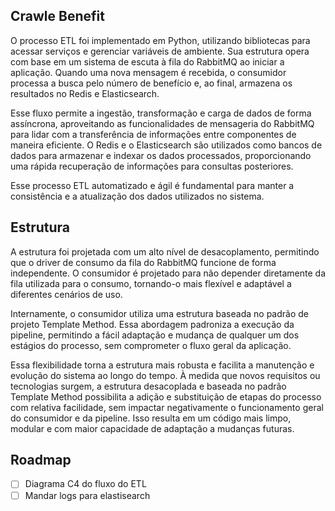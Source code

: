 ## Crawle Benefit
 
O processo ETL foi implementado em Python, utilizando bibliotecas para acessar serviços e gerenciar variáveis de ambiente. Sua estrutura opera com base em um sistema de escuta à fila do RabbitMQ ao iniciar a aplicação. Quando uma nova mensagem é recebida, o consumidor processa a busca pelo número de benefício e, ao final, armazena os resultados no Redis e Elasticsearch.

Esse fluxo permite a ingestão, transformação e carga de dados de forma assíncrona, aproveitando as funcionalidades de mensageria do RabbitMQ para lidar com a transferência de informações entre componentes de maneira eficiente. O Redis e o Elasticsearch são utilizados como bancos de dados para armazenar e indexar os dados processados, proporcionando uma rápida recuperação de informações para consultas posteriores.

Esse processo ETL automatizado e ágil é fundamental para manter a consistência e a atualização dos dados utilizados no sistema.


## Estrutura
A estrutura foi projetada com um alto nível de desacoplamento, permitindo que o driver de consumo da fila do RabbitMQ funcione de forma independente. O consumidor é projetado para não depender diretamente da fila utilizada para o consumo, tornando-o mais flexível e adaptável a diferentes cenários de uso.

Internamente, o consumidor utiliza uma estrutura baseada no padrão de projeto Template Method. Essa abordagem padroniza a execução da pipeline, permitindo a fácil adaptação e mudança de qualquer um dos estágios do processo, sem comprometer o fluxo geral da aplicação.

Essa flexibilidade torna a estrutura mais robusta e facilita a manutenção e evolução do sistema ao longo do tempo. À medida que novos requisitos ou tecnologias surgem, a estrutura desacoplada e baseada no padrão Template Method possibilita a adição e substituição de etapas do processo com relativa facilidade, sem impactar negativamente o funcionamento geral do consumidor e da pipeline. Isso resulta em um código mais limpo, modular e com maior capacidade de adaptação a mudanças futuras.


## Roadmap
  - [ ]  Diagrama C4 do fluxo do ETL
  - [ ]  Mandar logs para elastisearch